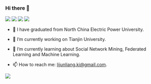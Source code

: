### Hi there 👋
[![](https://img.shields.io/badge/CSDN-%40Cyril__KI-yellowgreen)](https://blog.csdn.net/Cyril_KI) ![](https://img.shields.io/badge/%E5%85%AC%E4%BC%97%E5%8F%B7-%40KI%E7%9A%84%E7%AE%97%E6%B3%95%E6%9D%82%E8%AE%B0-red) ![](https://img.shields.io/github/followers/ki-ljl?style=social) ![](https://img.shields.io/github/stars/ki-ljl?style=social)

- 🔭 I have graduated from North China Electric Power University.

- 🔭 I’m currently working on Tianjin University.

- 🌱 I’m currently learning about Social Network Mining, Federated Learning and Machine Learning.

- 📫 How to reach me: lijunliang.ki@gmail.com.

<img align="buttom" src="https://github-readme-stats.vercel.app/api?username=ki-ljl&show_icons=true&hide_title=false&theme=merko" />

<!-- [![Readme Card](https://github-readme-stats.vercel.app/api/pin/?username=ki-ljl&repo=node2vec)](https://github.com/ki-ljl/node2vec) -->
<!--
**ki-ljl/ki-ljl** is a ✨ _special_ ✨ repository because its `README.md` (this file) appears on your GitHub profile.

Here are some ideas to get you started:

- 🔭 I’m currently working on ...
- 🌱 I’m currently learning ...
- 👯 I’m looking to collaborate on ...
- 🤔 I’m looking for help with ...
- 💬 Ask me about ...
- 📫 How to reach me: ...
- 😄 Pronouns: ...
- ⚡ Fun fact: ...
-->
